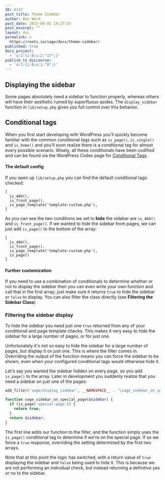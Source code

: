 ```yaml
---
ID: 6137
post_title: Theme Sidebar
author: Ben Word
post_date: 2015-09-01 19:27:55
post_excerpt: ""
layout: doc
permalink: >
  https://roots.io/sage/docs/theme-sidebar/
published: true
docs_project:
  - 'a:1:{i:0;s:2:"17";}'
publish_to_discourse:
  - 'a:1:{i:0;s:1:"0";}'
---
```

## Displaying the sidebar

Some pages absolutely need a sidebar to function properly, whereas others will have their aesthetic ruined by superfluous asides. The `display_sidebar` function in `lib/setup.php` gives you full control over this behavior.

## Conditional tags

When you first start developing with WordPress you'll quickly become familiar with the common conditional tags such as `is_page()`, `is_single()` and `is_home()` and you'll soon realize there is a conditional tag for almost every possible scenario. Wisely, all these conditionals have been codified and can be found via the WordPress Codex page for [Conditional Tags](http://codex.wordpress.org/Conditional_Tags).

#### The default config

If you open up `lib/setup.php` you can find the default conditional tags checked:

    [
      is_404(),
      is_front_page(),
      is_page_template('template-custom.php'),
    ]

As you can see the two conditions we set to **hide** the sidebar are `is_404()` and `is_front_page()`. If we wanted to hide the sidebar from pages, we can just add `is_page()` to the bottom of the array:

    [
      is_404(),
      is_front_page(),
      is_page_template('template-custom.php'),
      is_page()
    ]

#### Further customization

If you need to use a combination of conditionals to determine whether or not to display the sidebar then you can even write your own function and call that in the first array; just make sure it returns `true` to hide the sidebar or `false` to display. You can also filter the class directly (see **Filtering the Sidebar Class**)

### Filtering the sidebar display

To hide the sidebar you need just one `true` returned from any of your conditional and page template checks. This makes it very easy to hide the sidebar for a large number of pages, or for just one.

Unfortunately it's not so easy to hide the sidebar for a large number of pages, but display it on just one. This is where the filter comes in. Overriding the output of the function means you can force the sidebar to be shown, even when your configured conditional tags would otherwise hide it.

Let's say you wanted the sidebar hidden on every page, so you add `is_page()` to the array. Later in development you suddenly realize that you need a sidebar on just one of the pages:

```php
add_filter('sage/display_sidebar', __NAMESPACE__ . '\sage_sidebar_on_special_page');

function sage_sidebar_on_special_page($sidebar) {
  if (is_page('special-page')) {
    return true;
  }
  return $sidebar;
}
```

The first line adds our function to the filter, and the function simply uses the `is_page()` conditional tag to determine if we're on the special page. If so we force a `true` response, overriding the setting determined by the first two arrays.

Note that at this point the logic has switched, with a return value of `true` displaying the sidebar and `false` being used to hide it. This is because we are not performing an individual check, but instead returning a definitive yes or no to the sidebar.